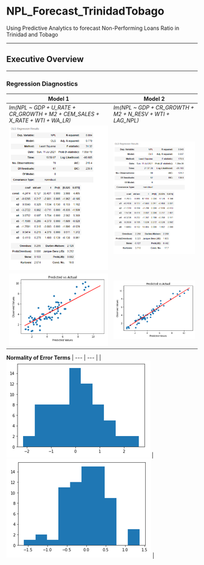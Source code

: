 # NPL_Forecast_TrinidadTobago
Using Predictive Analytics to forecast Non-Performing Loans Ratio in Trinidad and Tobago

----------------------------------------------------------------------------------------
## Executive Overview








---------------------------------------------------------------------------------------

### Regression Diagnostics ###

|  Model 1 |  Model 2 |
| --- | --- |
| _lm(NPL ~ GDP + U_RATE + CR_GROWTH + M2 + CEM_SALES + X_RATE + WTI + WA_LR)_| _lm(NPL ~ GDP + CR_GROWTH + M2 + N_RESV + WTI + LAG_NPL)_ |
| ![](https://github.com/GR8505/NPL_Forecast_TrinidadTobago/blob/main/Images/Model2_Summary.png) | ![](https://github.com/GR8505/NPL_Forecast_TrinidadTobago/blob/main/Images/Model4_Summary.png) |
| ![](https://github.com/GR8505/NPL_Forecast_TrinidadTobago/blob/main/Images/Model2_Linearity.png) | ![](https://github.com/GR8505/NPL_Forecast_TrinidadTobago/blob/main/Images/Model4_Linearity.png) |

**Normality of Error Terms**
| --- | --- |
| ![](https://github.com/GR8505/NPL_Forecast_TrinidadTobago/blob/main/Images/Model2_Normality_Errors.png) | ![](https://github.com/GR8505/NPL_Forecast_TrinidadTobago/blob/main/Images/Model4_Normality_Errors.png) |




